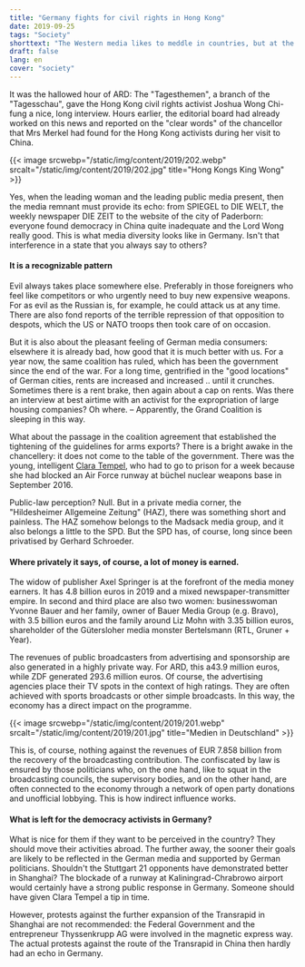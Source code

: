 ```yaml
---
title: "Germany fights for civil rights in Hong Kong"
date: 2019-09-25
tags: "Society"
shorttext: "The Western media likes to meddle in countries, but at the door they are ignored at best."
draft: false
lang: en
cover: "society"
---
```


It was the hallowed hour of ARD: The "Tagesthemen", a branch of the "Tagesschau", gave the Hong Kong civil rights activist Joshua Wong Chi-fung a nice, long interview. Hours earlier, the editorial board had already worked on this news and reported on the "clear words" of the chancellor that Mrs Merkel had found for the Hong Kong activists during her visit to China.

{{< image srcwebp="/static/img/content/2019/202.webp" srcalt="/static/img/content/2019/202.jpg" title="Hong Kongs King Wong" >}}

Yes, when the leading woman and the leading public media present, then the media remnant must provide its echo: from SPIEGEL to DIE WELT, the weekly newspaper DIE ZEIT to the website of the city of Paderborn: everyone found democracy in China quite inadequate and the Lord Wong really good. This is what media diversity looks like in Germany. Isn't that interference in a state that you always say to others? 

#### It is a recognizable pattern

Evil always takes place somewhere else. Preferably in those foreigners who feel like competitors or who urgently need to buy new expensive weapons. For as evil as the Russian is, for example, he could attack us at any time. There are also fond reports of the terrible repression of that opposition to despots, which the US or NATO troops then took care of on occasion.

But it is also about the pleasant feeling of German media consumers: elsewhere it is already bad, how good that it is much better with us. For a year now, the same coalition has ruled, which has been the government since the end of the war. For a long time, gentrified in the "good locations" of German cities, rents are increased and increased .. until it crunches. Sometimes there is a rent brake, then again about a cap on rents. Was there an interview at best airtime with an activist for the expropriation of large housing companies? Oh where. – Apparently, the Grand Coalition is sleeping in this way.

What about the passage in the coalition agreement that established the tightening of the guidelines for arms exports? There is a bright awake in the chancellery: it does not come to the table of the government. There was the young, intelligent [Clara Tempel](https://www.stripes.com/news/at-germany-s-last-nuclear-base-fears-of-a-new-arms-race-as-us-russia-treaty-collapses-1.571230 "At Germany's last nuclear base, fears of a new arms race as US-Russia treaty collapses"), who had to go to prison for a week because she had blocked an Air Force runway at büchel nuclear weapons base in September 2016.

Public-law perception? Null. But in a private media corner, the "Hildesheimer Allgemeine Zeitung" (HAZ), there was something short and painless. The HAZ somehow belongs to the Madsack media group, and it also belongs a little to the SPD. But the SPD has, of course, long since been privatised by Gerhard Schroeder.

#### Where privately it says, of course, a lot of money is earned.

The widow of publisher Axel Springer is at the forefront of the media money earners. It has 4.8 billion euros in 2019 and a mixed newspaper-transmitter empire. In second and third place are also two women: businesswoman Yvonne Bauer and her family, owner of Bauer Media Group (e.g. Bravo), with 3.5 billion euros and the family around Liz Mohn with 3.35 billion euros, shareholder of the Gütersloher media monster Bertelsmann (RTL, Gruner + Year).

The revenues of public broadcasters from advertising and sponsorship are also generated in a highly private way. For ARD, this a43.9 million euros, while ZDF generated 293.6 million euros. Of course, the advertising agencies place their TV spots in the context of high ratings. They are often achieved with sports broadcasts or other simple broadcasts. In this way, the economy has a direct impact on the programme.

{{< image srcwebp="/static/img/content/2019/201.webp" srcalt="/static/img/content/2019/201.jpg" title="Medien in Deutschland" >}}

This is, of course, nothing against the revenues of EUR 7.858 billion from the recovery of the broadcasting contribution. The confiscated by law is ensured by those politicians who, on the one hand, like to squat in the broadcasting councils, the supervisory bodies, and on the other hand, are often connected to the economy through a network of open party donations and unofficial lobbying. This is how indirect influence works.

#### What is left for the democracy activists in Germany?

What is nice for them if they want to be perceived in the country? They should move their activities abroad. The further away, the sooner their goals are likely to be reflected in the German media and supported by German politicians. Shouldn't the Stuttgart 21 opponents have demonstrated better in Shanghai? The blockade of a runway at Kaliningrad-Chrabrowo airport would certainly have a strong public response in Germany. Someone should have given Clara Tempel a tip in time.

However, protests against the further expansion of the Transrapid in Shanghai are not recommended: the Federal Government and the entrepreneur Thyssenkrupp AG were involved in the magnetic express way. The actual protests against the route of the Transrapid in China then hardly had an echo in Germany.
